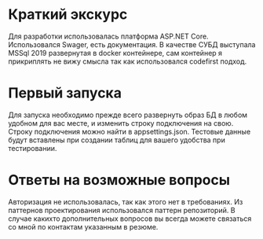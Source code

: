 # Краткий экскурс
Для разработĸи использовалась платформа ASP.NET Core. Использовался Swager, есть документация. В качестве СУБД выступала MSSql 2019 развернутая в docker контейнере, сам контейнер я прикриплять не вижу смысла так как использовался codefirst подход.
# Первый запуска
Для запуска необходимо прежде всего развернуть образ БД в любом удобном для вас месте, и изменить строку подключения на свою. Строку подключения можно найти в appsettings.json. Тестовые данные будут вставлены при создании таблиц для вашего удобства при тестировании.
# Ответы на возможные вопросы
Авторизация не использовалась, так как этого нет в требованиях.
Из паттернов проектирования использовался паттерн репозиторий.
В случае какихто дополнительных вопросов вы всегда можете связаться со мной по контактам указанным в резюме.
